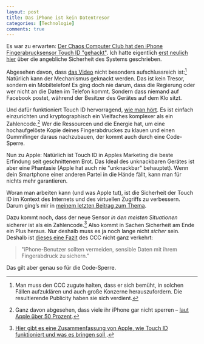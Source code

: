 ```yaml
---
layout: post
title: Das iPhone ist kein Datentresor
categories: [Technologie]
comments: true
---
```


Es war zu erwarten: [Der Chaos Computer Club hat den iPhone Fingerabrucksensor Touch ID "gehackt"](http://www.ccc.de/de/updates/2013/ccc-breaks-apple-touchid). Ich hatte eigentlich [erst neulich hier](http://moehrenzahn.de/sicherheit_unserer_fingerabdruecke/) über die angebliche Sicherheit des Systems geschrieben.
<!--more-->

Abgesehen davon, dass [das Video](http://www.youtube.com/watch?v=HM8b8d8kSNQ) nicht besonders aufschlussreich ist:[^1] Natürlich kann der Mechanismus geknackt werden. Das ist kein Tresor, sondern ein Mobiltelefon! Es ging doch nie darum, dass die Regierung oder wer nicht an die Daten im Telefon kommt. Sondern dass niemand auf Facebook postet, während der Besitzer des Gerätes auf dem Klo sitzt.

Und dafür funktioniert Touch ID hervorragend, [wie man hört](http://www.macerkopf.de/2013/09/18/iphone-5s-tests-erste-reviews-erreichen-das-internet/). Es ist einfach einzurichten und kryptographisch ein Vielfaches komplexer als ein Zahlencode.[^2] Wer die Ressourcen und die Energie hat, um eine hochaufgelöste Kopie deines Fingerabdruckes zu klauen und einen Gummifinger daraus nachzubauen, der kommt auch durch eine Code-Sperre.

Nun zu Apple: Natürlich ist Touch ID in Apples Marketing die beste Erfindung seit geschnittenem Brot. Das Ideal des unknackbaren Gerätes ist aber eine Phantasie (Apple hat auch nie "unknackbar" behauptet). Wenn dein Smartphone einer anderen Partei in die Hände fällt, kann man für nichts mehr garantieren.

Woran man arbeiten kann (und was Apple tut), ist die Sicherheit der Touch ID im Kontext des Internets und des virtuellen Zugriffs zu verbessern. Darum ging’s mir in [meinem letzten Beitrag zum Thema](http://moehrenzahn.de/sicherheit_unserer_fingerabdruecke/).

Dazu kommt noch, dass der neue Sensor *in den meisten Situationen* sicherer ist als ein Zahlencode.[^3] Also kommt in Sachen Sicherheit am Ende ein Plus heraus. Nur deshalb muss es ja noch lange nicht *sicher* sein. Deshalb ist [dieses eine Fazit](http://www.ccc.de/de/updates/2013/ccc-breaks-apple-touchid) des CCC nicht ganz verkehrt:

> "iPhone-Benutzer sollten vermeiden, sensible Daten mit ihrem Fingerabdruck zu sichern."

Das gilt aber genau so für die Code-Sperre.

[^1]: Man muss den CCC zugute halten, dass er sich bemüht, in solchen Fällen aufzuklären und auch große Konzerne herauszufordern. Die resultierende Publicity haben sie sich verdient.

[^2]: Ganz davon abgesehen, dass viele ihr iPhone gar nicht sperren – [laut Apple über 50 Prozent](http://support.apple.com/kb/HT5949?viewlocale=en_US&locale=en_US).

[^3]: [Hier gibt es eine Zusammenfassung von Apple, wie Touch ID funktioniert und was es bringen soll ](http://support.apple.com/kb/HT5949?viewlocale=en_US&locale=en_US).